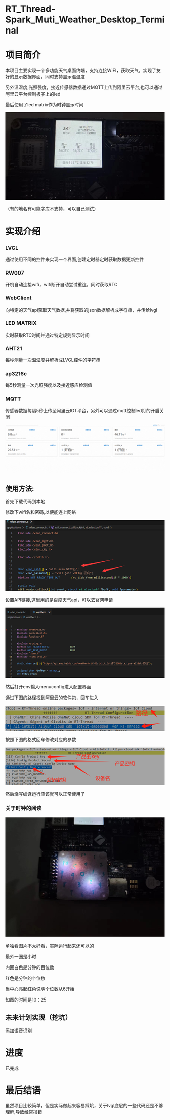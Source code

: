 # RT_Thread-Spark_Muti_Weather_Desktop_Terminal



# 项目简介

本项目主要实现一个多功能天气桌面终端，支持连接WIFI，获取天气，实现了友好的显示数据界面，同时支持显示温湿度

另外温湿度,光照强度，接近传感器数据通过MQTT上传到阿里云平台,也可以通过阿里云平台控制板子上的led

最后使用了led matrix作为时钟显示时间

![image-20240804104733491](README.assets/image-20240804104733491.png)

（有的地名有可能字库不支持，可以自己测试）

# 实现介绍

### LVGL

通过使用不同的控件来实现一个界面,创建定时器定时获取数据更新控件

### RW007

开机自动连接wifi，wifi断开自动尝试重连，同时获取RTC

### WebClient

向特定的天气api获取天气数据,并将获取的json数据解析成字符串，并传给lvgl

### LED MATRIX

实时获取RTC时间并通过特定规则显示时间

### AHT21

每秒测量一次温湿度并解析成LVGL控件的字符串

### ap3216c

 每5秒测量一次光照强度以及接近感应检测值

### MQTT

传感器数据每隔5秒上传至阿里云IOT平台，另外可以通过mqtt控制led灯的开启关闭

![image-20240807200425337](README.assets/image-20240807200425337.png)

## 使用方法:

首先下载代码到本地

修改下wifi名和密码,以便能连上网络

![image-20240804102713528](README.assets/image-20240804102713528.png)

设置API链接,这里用的是百度天气api，可以去官网申请

![image-20240804102800067](README.assets/image-20240804102800067.png)

然后打开env输入menuconfig进入配置界面

通过下图的路径找到阿里云的软件包，回车进入

![image-20240807200720612](README.assets/image-20240807200720612.png)

按照下图的格式回车修改对应的参数

![image-20240807201745439](README.assets/image-20240807201745439.png)

然后烧写编译运行应该就可以正常使用了



### 关于时钟的阅读

![image-20240804104411441](README.assets/image-20240804104411441.png)

单独看图片不太好看，实际运行起来还可以的

最外一圈是小时

内圈白色是分钟的百位数

红色是分钟的个位数

当中心亮起红色说明个位数从6开始

如图的时间是10：25

## 未来计划实现（挖坑）

添加语音识别

# 进度

已完成

# 最后结语

虽然项目比较简单，但是实际做起来容易踩坑，关于lvgl底层的一些代码还是不够理解,导致经常报错
